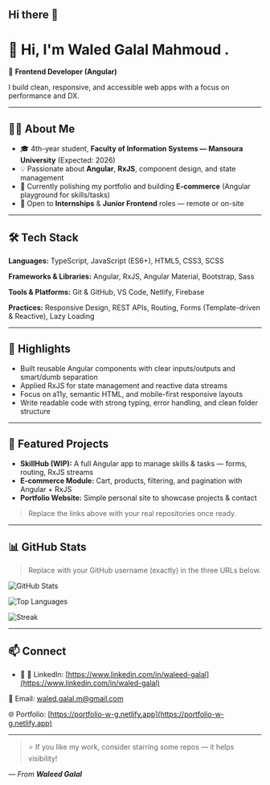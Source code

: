 ## Hi there 👋
# 👋 Hi, I'm Waled Galal Mahmoud .

🚀 **Frontend Developer (Angular)**

I build clean, responsive, and accessible web apps with a focus on performance and DX.

---

## 🧑‍💻 About Me

* 🎓 4th-year student, **Faculty of Information Systems — Mansoura University** (Expected: 2026)
* 💡 Passionate about **Angular**, **RxJS**, component design, and state management
* 🔭 Currently polishing my portfolio and building **E-commerce** (Angular playground for skills/tasks)
* 🤝 Open to **Internships** & **Junior Frontend** roles — remote or on-site

---

## 🛠 Tech Stack

**Languages:** TypeScript, JavaScript (ES6+), HTML5, CSS3, SCSS

**Frameworks & Libraries:** Angular, RxJS, Angular Material, Bootstrap, Sass

**Tools & Platforms:** Git & GitHub, VS Code, Netlify, Firebase

**Practices:** Responsive Design, REST APIs, Routing, Forms (Template-driven & Reactive), Lazy Loading

---

## 📌 Highlights

* Built reusable Angular components with clear inputs/outputs and smart/dumb separation
* Applied RxJS for state management and reactive data streams
* Focus on a11y, semantic HTML, and mobile-first responsive layouts
* Write readable code with strong typing, error handling, and clean folder structure

---

## 🌟 Featured Projects

* **SkillHub (WIP):** A full Angular app to manage skills & tasks — forms, routing, RxJS streams
* **E‑commerce Module:** Cart, products, filtering, and pagination with Angular + RxJS
* **Portfolio Website:** Simple personal site to showcase projects & contact

> Replace the links above with your real repositories once ready.

---

## 📊 GitHub Stats

> Replace **<USERNAME>** with your GitHub username (exactly) in the three URLs below.
> 
![GitHub Stats](https://github-readme-stats.vercel.app/api?username=WaledGalalM&show_icons=true&hide_title=true)

![Top Languages](https://github-readme-stats.vercel.app/api/top-langs/?username=WaledGalalM&layout=compact)

![Streak](https://streak-stats.demolab.com?user=WaledGalalM)


---

## 📫 Connect

* 💼 💼 LinkedIn: [https://www.linkedin.com/in/waleed-galal](https://www.linkedin.com/in/waled-galal)

📧 Email: [waled.galal.m@gmail.com](mailto:waled.galal.m@gmail.com)

🌐 Portfolio: [https://portfolio-w-g.netlify.app](https://portfolio-w-g.netlify.app)

---

> ⭐ If you like my work, consider starring some repos — it helps visibility!

— *From **Waleed Galal***

<!--
**WaledGalalM/WaledGalalM** is a ✨ _special_ ✨ repository because its `README.md` (this file) appears on your GitHub profile.

Here are some ideas to get you started:

- 🔭 I’m currently working on ...
- 🌱 I’m currently learning ...
- 👯 I’m looking to collaborate on ...
- 🤔 I’m looking for help with ...
- 💬 Ask me about ...
- 📫 How to reach me: ...
- 😄 Pronouns: ...
- ⚡ Fun fact: ...
-->
